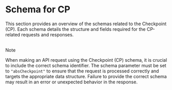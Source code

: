 # Schema for CP

This section provides an overview of the schemas related to the Checkpoint (CP). Each schema details the structure and fields required for the CP-related requests and responses. 
<br><br>

> [!NOTE]
> When making an API request using the Checkpoint (CP) schema, it is crucial to include the correct schema identifier. The schema parameter must be set to `"absCheckpoint"` to ensure that the request is processed correctly and targets the appropriate data structure. Failure to provide the correct schema may result in an error or unexpected behavior in the response.


<!--@include: @/../components/cp/request-body.md-->